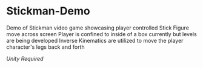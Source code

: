 # Stickman-Demo
Demo of Stickman video game showcasing player controlled Stick Figure move across screen
Player is confined to inside of a box currently but levels are being developed
Inverse Kinematics are utilized to move the player character's legs back and forth

*Unity Required*

